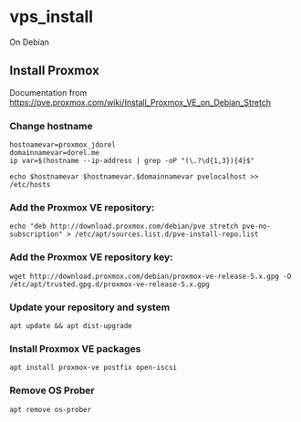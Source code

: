 # vps_install

On Debian

## Install Proxmox
Documentation from https://pve.proxmox.com/wiki/Install_Proxmox_VE_on_Debian_Stretch

### Change hostname
```
hostnamevar=proxmox_jdorel
domainnamevar=dorel.me
ip var=$(hostname --ip-address | grep -oP "(\.?\d{1,3}){4}$"

echo $hostnamevar $hostnamevar.$domainnamevar pvelocalhost >> /etc/hosts
```

### Add the Proxmox VE repository:
```
echo "deb http://download.proxmox.com/debian/pve stretch pve-no-subscription" > /etc/apt/sources.list.d/pve-install-repo.list
```
### Add the Proxmox VE repository key:
```
wget http://download.proxmox.com/debian/proxmox-ve-release-5.x.gpg -O /etc/apt/trusted.gpg.d/proxmox-ve-release-5.x.gpg
```

### Update your repository and system
```
apt update && apt dist-upgrade
```

### Install Proxmox VE packages
```
apt install proxmox-ve postfix open-iscsi
```

### Remove OS Prober
```
apt remove os-prober
```
